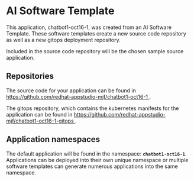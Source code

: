 # AI Software Template

This application, chatbot1-oct16-1, was created from an AI Software Template. These software templates create a new source code repository as well as a new gitops deployment repository.

Included in the source code repository will be the chosen sample source application.

## Repositories

The source code for your application can be found in [https://github.com/redhat-appstudio-mjf/chatbot1-oct16-1 ](https://github.com/redhat-appstudio-mjf/chatbot1-oct16-1 ).
 
The gitops repository, which contains the kubernetes manifests for the application can be found in 
[https://github.com/redhat-appstudio-mjf/chatbot1-oct16-1-gitops ](https://github.com/redhat-appstudio-mjf/chatbot1-oct16-1-gitops ). 

## Application namespaces 

The default application will be found in the namespace: **`chatbot1-oct16-1`**. Applications can be deployed into their own unique namespace or multiple software templates can generate numerous applications into the same namespace.